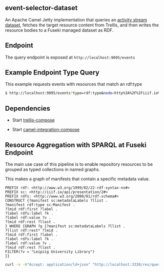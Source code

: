 ## event-selector-dataset

An Apache Camel Jetty implementation that queries an [activity stream dataset](https://github.com/ub-leipzig/camel-kafka-activitystream-dataset), 
fetches the target resource content from Trellis, and then writes the resource bodies to a Fuseki managed dataset as RDF.

## Endpoint
The query endpoint is exposed at `http://localhost:9095/events`

## Example Endpoint Type Query
This example requests events with resources that match an rdf:type

```bash
$ http://localhost:9095/events?type=rdf:type&node=http%3A%2F%2Fiiif.io%2Fapi%2Fpresentation%2F2%23Manifest
```

## Dependencies
* Start [trellis-compose](https://github.com/trellis-ldp/trellis-deployment/blob/master/trellis-compose/docker-compose.yml) 

* Start [camel-integration-compose](https://github.com/ub-leipzig/camel-kafka-activitystream-dataset/blob/master/docker-compose.yml)

## Resource Aggregation with SPARQL at Fuseki Endpoint
The main use case of this pipeline is to enable repository resources to be grouped as typed collections in named graphs.    

This makes a graph of manifests that contain a specific metadata value.
```sparql
PREFIX rdf: <http://www.w3.org/1999/02/22-rdf-syntax-ns#>
PREFIX sc: <http://iiif.io/api/presentation/2#>
PREFIX rdfs: <http://www.w3.org/2000/01/rdf-schema#>
CONSTRUCT {?manifest sc:metadataLabels ?llist .
?manifest rdf:type sc:Manifest .
?lmid rdf:first ?label .
?label rdfs:label ?k .
?label rdf:value ?v .
?lmid rdf:rest ?llast .
} WHERE {GRAPH ?g {?manifest sc:metadataLabels ?llist .
?llist rdf:rest* ?lmid .
?lmid rdf:first ?label .
?label rdfs:label ?k .
?label rdf:value ?v .
?lmid rdf:rest ?llast .
FILTER(?v = "Leipzig University Library")
}}
```


```bash
curl -v -H"Accept: application/ld+json" "http://localhost:3330/res/query?query=PREFIX%20rdf%3A%20%3Chttp%3A%2F%2Fwww.w3.org%2F1999%2F02%2F22-rdf-syntax-ns%23%3E%0APREFIX%20sc%3A%20%3Chttp%3A%2F%2Fiiif.io%2Fapi%2Fpresentation%2F2%23%3E%0APREFIX%20rdfs%3A%20%3Chttp%3A%2F%2Fwww.w3.org%2F2000%2F01%2Frdf-schema%23%3E%0ACONSTRUCT%20%7B%3Fmanifest%20sc%3AmetadataLabels%20%3Fllist%20.%0A%3Fmanifest%20rdf%3Atype%20sc%3AManifest%20.%0A%3Flmid%20rdf%3Afirst%20%3Flabel%20.%0A%3Flabel%20rdfs%3Alabel%20%3Fk%20.%0A%3Flabel%20rdf%3Avalue%20%3Fv%20.%0A%3Flmid%20rdf%3Arest%20%3Fllast%20.%0A%7D%20WHERE%20%7BGRAPH%20%3Fg%20%7B%3Fmanifest%20sc%3AmetadataLabels%20%3Fllist%20.%0A%3Fllist%20rdf%3Arest*%20%3Flmid%20.%0A%3Flmid%20rdf%3Afirst%20%3Flabel%20.%0A%3Flabel%20rdfs%3Alabel%20%3Fk%20.%0A%3Flabel%20rdf%3Avalue%20%3Fv%20.%0A%3Flmid%20rdf%3Arest%20%3Fllast%20.%0AFILTER(%3Fv%20%3D%20%22Leipzig%20University%20Library%22)%0A%7D%7D"
```

